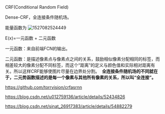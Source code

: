 CRF(Conditional Random Field)

Dense-CRF，全连接条件随机场。

能量函数为 ![1527082524449](C:\Users\Chuck\AppData\Local\Temp\1527082524449.png)

E(x)=一元函数 + 二元函数

一元函数：来自前端FCN的输出。

二元函数：是描述像素点与像素点之间的关系，鼓励相似像素分配相同的标签，而相差较大的像素分配不同标签，而这个“距离”的定义与颜色值和实际相对距离有关。所以这样CRF能够使图片尽量在边界处分割。  **全连接条件随机场的不同就在于，二元势函数描述的是每一个像素与其他所有像素的关系，所以叫“全连接”。** 

























https://github.com/torrvision/crfasrnn



https://blog.csdn.net/u012759136/article/details/52434826



https://blog.csdn.net/sinat_26917383/article/details/54882279